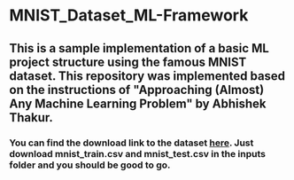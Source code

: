 # MNIST_Dataset_ML-Framework

## This is a sample implementation of a basic ML project structure using the famous MNIST dataset. This repository was implemented based on the instructions of "Approaching (Almost) Any Machine Learning Problem" by Abhishek Thakur.

### You can find the download link to the dataset [here](https://www.kaggle.com/oddrationale/mnist-in-csv). Just download mnist_train.csv and mnist_test.csv in the inputs folder and you should be good to go.
